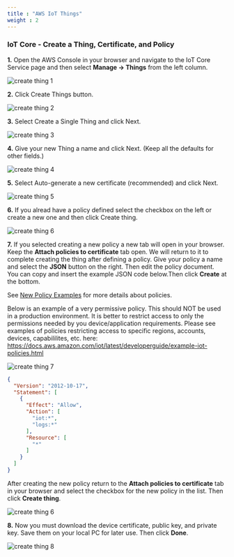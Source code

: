 ```yaml
---
title : "AWS IoT Things"
weight : 2
---
```


### IoT Core - Create a Thing, Certificate, and Policy

**1.** Open the AWS Console in your browser and navigate to the IoT Core Service page and then select **Manage -> Things** from the left column.

![create thing 1](/static/iot-core-create-thing-1.png)

**2.** Click Create Things button.

![create thing 2](/static/iot-core-create-thing-2.png)

**3.** Select Create a Single Thing and click Next.

![create thing 3](/static/iot-core-create-thing-3.png)

**4.** Give your new Thing a name and click Next. (Keep all the defaults for other fields.)

![create thing 4](/static/iot-core-create-thing-4.png)

**5.** Select Auto-generate a new certificate (recommended) and click Next.

![create thing 5](/static/iot-core-create-thing-5.png)

**6.** If you alread have a policy defined select the checkbox on the left or create a new one and then click Create thing.

![create thing 6](/static/iot-core-create-thing-6.png)

**7.** If you selected creating a new policy a new tab will open in your browser. Keep the **Attach policies to certificate** tab open. We will return to it to complete creating the thing after defining a policy. Give your policy a name and select the **JSON** button on the right. Then edit the policy document. You can copy and insert the example JSON code below.Then click **Create** at the bottom.

See [New Policy Examples](https://docs.aws.amazon.com/iot/latest/developerguide/example-iot-policies.html) for more details about policies.

Below is an example of a very permissive policy. This should NOT be used in a production environment. It is better to restrict access to only the permissions needed by you device/application requirements. Please see examples of policies restricting access to specific regions, accounts, devices, capabililites, etc. here: https://docs.aws.amazon.com/iot/latest/developerguide/example-iot-policies.html

![create thing 7](/static/iot-core-create-thing-7.png)

```json
{
  "Version": "2012-10-17",
  "Statement": [
    {
      "Effect": "Allow",
      "Action": [
        "iot:*",
        "logs:*"
      ],
      "Resource": [
        "*"
      ]
    }
  ]
}
```
After creating the new policy return to the **Attach policies to certificate** tab in your browser and select the checkbox for the new policy in the list. Then click **Create thing**.

![create thing 6](/static/iot-core-create-thing-6.png)

**8.** Now you must download the device certificate, public key, and private key. Save them on your local PC for later use. Then click **Done**.

![create thing 8](/static/iot-core-create-thing-8.png)
